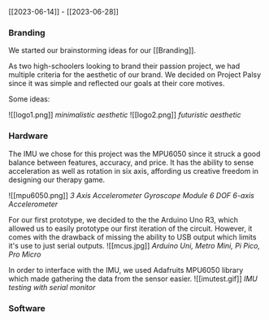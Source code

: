 [[2023-06-14]] - [[2023-06-28]]


### Branding
We started our brainstorming ideas for our [[Branding]].

As two high-schoolers looking to brand their passion project, we had multiple criteria for the aesthetic of our brand. We decided on Project Palsy since it was simple and reflected our goals at their core motives.

Some ideas:

![[logo1.png]]
*minimalistic aesthetic*
![[logo2.png]]
*futuristic aesthetic*

### Hardware

The IMU we chose for this project was the MPU6050 since it struck a good balance between features, accuracy, and price. It has the ability to sense acceleration as well as rotation in six axis, affording us creative freedom in designing our therapy game. 

![[mpu6050.png]]
*3 Axis Accelerometer Gyroscope Module 6 DOF 6-axis Accelerometer*

For our first prototype, we decided to the the Arduino Uno R3, which allowed us to easily prototype our first iteration of the circuit. However, it comes with the drawback of missing the ability to USB output which limits it's use to just serial outputs. 
![[mcus.jpg]]
*Arduino Uni, Metro Mini, Pi Pico, Pro Micro*

In order to interface with the IMU, we used Adafruits MPU6050 library which made gathering the data from the sensor easier.
![[imutest.gif]]
*IMU testing with serial monitor*

### Software
